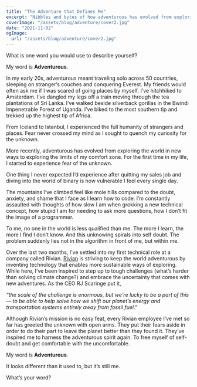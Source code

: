 ```yaml
---
title: "The Adventure that Defines Me"
excerpt: "Nibbles and bytes of how adventurous has evolved from exploring the world in new ways to exploring the limits of my comfort zone"
coverImage: "/assets/blog/adventure/cover2.jpg"
date: "2021-11-02"
ogImage:
  url: "/assets/blog/adventure/cover2.jpg"
---
```


What is one word you would use to describe yourself?

My word is **Adventurous**.

In my early 20s, adventurous meant traveling solo across 50 countries, sleeping on stranger’s couches and conquering Everest. My friends would often ask me if I was scared of going places by myself. I’ve hitchhiked to Amsterdam. I’ve dangled my legs off a train moving through the tea plantations of Sri Lanka. I’ve walked beside silverback gorillas in the Bwindi Impenetrable Forest of Uganda. I’ve biked to the most southern tip and trekked up the highest tip of Africa. 

From Iceland to Istanbul, I experienced the full humanity of strangers and places. Fear never crossed my mind as I sought to quench my curiosity for the unknown.

More recently, adventurous has evolved from exploring the world in new ways to exploring the limits of my comfort zone. For the first time in my life, I started to experience fear of the unknown.

One thing I never expected I’d experience after quitting my sales job and diving into the world of binary is how vulnerable I feel every single day. 

The mountains I’ve climbed feel like mole hills compared to the doubt, anxiety, and shame that I face as I learn how to code. I’m constantly assaulted with thoughts of how slow I am when grokking a new technical concept, how stupid I am for needing to ask more questions, how I don’t fit the image of a programmer.

To me, no one in the world is less qualified than me. The more I learn, the more I find I don’t know. And this unknowing spirals into self doubt. The problem suddenly lies not in the algorithm in front of me, but within me.

Over the last two months, I’ve settled into my first technical role at a company called Rivian. [Rivian](https://rivian.com/) is striving to keep the world adventurous by inventing technology that enables more sustainable ways of exploring. While here, I’ve been inspired to step up to tough challenges (what’s harder than solving climate change?) and embrace the uncertainty that comes with new adventures. As the CEO RJ Scaringe put it, 

*“the scale of the challenge is enormous, but we're lucky to be a part of this — to be able to help solve how we shift our planet’s energy and transportation systems entirely away from fossil fuel."*

Although Rivian’s mission is no easy feat, every Rivian employee I’ve met so far has greeted the unknown with open arms. They put their fears aside in order to do their part to leave the planet better than they found it. They’ve inspired me to harness the adventurous spirit again. To free myself of self-doubt and get comfortable with the uncomfortable.

My word is **Adventurous**.

It looks different than it used to, but it’s still me. 

What’s your word?

